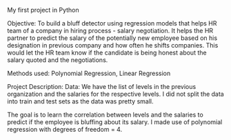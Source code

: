 My first project in Python

Objective: 
To build a bluff detector using regression models that helps HR team of a company in hiring process - salary negotiation. It helps the HR partner to predict the salary of the potentially new employee based on his designation in previous company and how often he shifts companies. This would let the HR team know if the candidate is being honest about the salary quoted and the negotiations.

Methods used: 
Polynomial Regression, Linear Regression

Project Description: 
Data: We have the list of levels in the previous organization and the salaries for the respective levels. I did not split the data into train and test sets as the data was pretty small. 

The goal is to learn the correlation between levels and the salaries to predict if the employee is bluffing about its salary. I made use of polynomial regression with degrees of freedom = 4.
